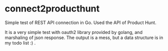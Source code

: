 connect2producthunt
===================

Simple test of REST API connection in Go. Used the API of Product Hunt.

It is a very simple test with oauth2 library provided by golang, and marshaling of json response. 
The output is a mess, but a data structure is in my todo list :) .
